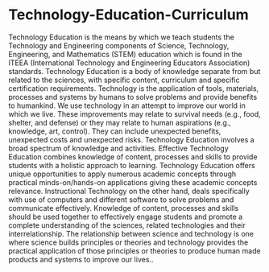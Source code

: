 # Technology-Education-Curriculum

Technology Education is the means by which we teach students the Technology and Engineering components of Science, Technology, Engineering, and Mathematics (STEM) education which is found in the ITEEA (International Technology and Engineering Educators Association) standards.  Technology Education is a body of knowledge separate from but related to the sciences, with specific content, curriculum and specific certification requirements.  Technology is the application of tools, materials, processes and systems by humans to solve problems and provide benefits to humankind.  We use technology in an attempt to improve our world in which we live.  These improvements may relate to survival needs (e.g., food, shelter, and defense) or they may relate to human aspirations (e.g., knowledge, art, control).  They can include unexpected benefits, unexpected costs and unexpected risks.  Technology Education involves a broad spectrum of knowledge and activities.  Effective Technology Education combines knowledge of content, processes and skills to provide students with a holistic approach to learning.  Technology Education offers unique opportunities to apply numerous academic concepts through practical minds-on/hands-on applications giving these academic concepts relevance.  Instructional Technology on the other hand, deals specifically with use of computers and different software to solve problems and communicate effectively.  Knowledge of content, processes and skills should be used together to effectively engage students and promote a complete understanding of the sciences, related technologies and their interrelationship. The relationship between science and technology is one where science builds principles or theories and technology provides the practical application of those principles or theories to produce human made products and systems to improve our lives..  
